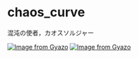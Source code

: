 # chaos_curve 
混沌の使者，カオスソルジャー

[![Image from Gyazo](https://i.gyazo.com/9abf435dad35313922b6bffd89669fb8.png)](https://gyazo.com/9abf435dad35313922b6bffd89669fb8)
[![Image from Gyazo](https://i.gyazo.com/49be3a28b184317bb44feb8ae1d54a5c.png)](https://gyazo.com/49be3a28b184317bb44feb8ae1d54a5c)
